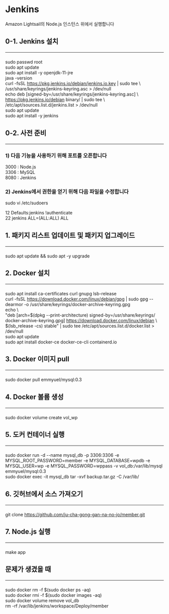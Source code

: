 # Jenkins
Amazon Lightsail의 Node.js 인스턴스 위에서 실행합니다   

## 0-1. Jenkins 설치 <hr/>
sudo passwd root   
sudo apt update   
sudo apt install -y openjdk-11-jre   
java -version   
curl -fsSL https://pkg.jenkins.io/debian/jenkins.io.key | sudo tee \\   
  /usr/share/keyrings/jenkins-keyring.asc > /dev/null   
echo deb [signed-by=/usr/share/keyrings/jenkins-keyring.asc] \\   
  https://pkg.jenkins.io/debian binary/ | sudo tee \\   
  /etc/apt/sources.list.d/jenkins.list > /dev/null   
sudo apt update   
sudo apt install -y jenkins   

## 0-2. 사전 준비 <hr/>
### 1) 다음 기능을 사용하기 위해 포트를 오픈합니다   

3000 : Node.js   
3306 : MySQL   
8080 : Jenkins


### 2) Jenkins에서 권한을 얻기 위해 다음 파일을 수정합니다

sudo vi /etc/sudoers      

12 Defaults:jenkins !authenticate   
22 jenkins ALL=(ALL:ALL) ALL   

## 1. 패키지 리스트 업데이트 및 패키지 업그레이드 <hr/>
sudo apt update && sudo apt -y upgrade   

## 2. Docker 설치 <hr/>
sudo apt install ca-certificates curl gnupg lsb-release   
curl -fsSL https://download.docker.com/linux/debian/gpg | sudo gpg --dearmor -o /usr/share/keyrings/docker-archive-keyring.gpg   
echo \\   
  "deb [arch=\$(dpkg --print-architecture) signed-by=/usr/share/keyrings/   docker-archive-keyring.gpg] https://download.docker.com/linux/debian \\   
  $(lsb_release -cs) stable" | sudo tee /etc/apt/sources.list.d/docker.list > /dev/null   
sudo apt update   
sudo apt install docker-ce docker-ce-cli containerd.io   

## 3. Docker 이미지 pull <hr/>
sudo docker pull emmyuel/mysql:0.3   

## 4. Docker 볼륨 생성 <hr/>
sudo docker volume create vol_wp   

## 5. 도커 컨테이너 실행 <hr/>
sudo docker run -d --name mysql_db -p 3306:3306 -e MYSQL_ROOT_PASSWORD=member -e MYSQL_DATABASE=wpdb -e MYSQL_USER=wp -e MYSQL_PASSWORD=wppass -v vol_db:/var/lib/mysql emmyuel/mysql:0.3   
sudo docker exec -it mysql_db tar -xvf backup.tar.gz -C /var/lib/   

## 6. 깃허브에서 소스 가져오기 <hr/>
git clone https://github.com/ju-cha-gong-gan-na-no-jo/member.git   

## 7. Node.js 실행 <hr/>
make app   

## 문제가 생겼을 때 <hr/>
sudo docker rm -f \$(sudo docker ps -aq)   
sudo docker rmi -f $(sudo docker images -aq)   
sudo docker volume remove vol_db   
rm -rf /var/lib/jenkins/workspace/Deploy/member   